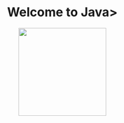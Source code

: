 <div align="center"><h1><b>Welcome to Java</b>></h1></div>
<div align="center"><img src="https://user-images.githubusercontent.com/66263776/126905391-b098bff5-0ed3-4942-8f95-aeff51543606.png" width="200px"></div>